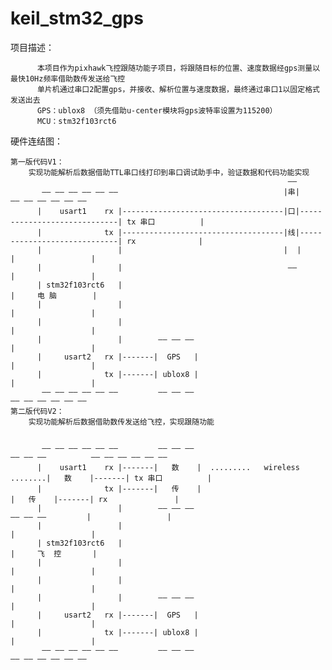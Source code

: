 # keil_stm32_gps

项目描述： 

          本项目作为pixhawk飞控跟随功能子项目，将跟随目标的位置、速度数据经gps测量以最快10Hz频率借助数传发送给飞控
          单片机通过串口2配置gps，并接收、解析位置与速度数据，最终通过串口1以固定格式发送出去
          GPS：ublox8 （须先借助u-center模块将gps波特率设置为115200）
          MCU：stm32f103rct6
          
 
硬件连结图：

    第一版代码V1：  
        实现功能解析后数据借助TTL串口线打印到串口调试助手中，验证数据和代码功能实现
                                                                  ——
           —— —— —— —— —— ——                                     |串|                              —— —— —— —— —— ——
          |    usart1    rx |------------------------------------|口|-----------------------------| tx 串口          |
          |              tx |------------------------------------|线|-----------------------------| rx              |
          |                 |                                    |  |                             |                 |
          |                 |                                     ——                              |                 |
          | stm32f103rct6   |                                                                     |     电 脑        |
          |                 |                                                                     |                 |
          |                 |                                                                     |                 |
          |                 |        —— —— ——                                                     |                 |
          |     usart2   rx |-------|  GPS   |                                                    |                 |
          |              tx |-------| ublox8 |                                                    |                 |
           —— —— —— —— —— ——         —— —— ——                                                      —— —— —— —— —— ——
    第二版代码V2：  
        实现功能解析后数据借助数传发送给飞控，实现跟随功能    
           

           —— —— —— —— —— ——         —— —— ——                                    —— —— ——          —— —— —— —— —— ——
          |    usart1    rx |-------|   数    |  .........   wireless   ........|   数    |-------| tx 串口          |
          |              tx |-------|   传    |                                 |   传    |-------| rx               |
          |                 |        —— —— ——                                    —— —— ——         |                 |
          |                 |                                                                     |                 |
          | stm32f103rct6   |                                                                     |     飞  控       |
          |                 |                                                                     |                 |
          |                 |                                                                     |                 |
          |                 |        —— —— ——                                                     |                 |
          |     usart2   rx |-------|  GPS   |                                                    |                 |
          |              tx |-------| ublox8 |                                                    |                 |
           —— —— —— —— —— ——         —— —— ——                                                      —— —— —— —— —— ——

